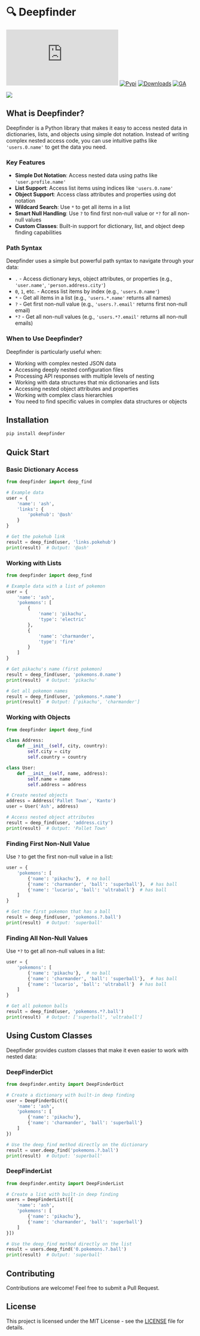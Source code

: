 # 🔍 Deepfinder

[![GitHub](https://img.shields.io/github/license/n1nj4t4nuk1/deepfinder.py)](https://github.com/n1nj4t4nuk1/deepfinder.py/blob/main/LICENSE)
[![Pypi](https://img.shields.io/pypi/v/deepfinder)](https://pypi.org/project/deepfinder/)
[![Downloads](https://pepy.tech/badge/deepfinder)](https://pepy.tech/project/deepfinder)
[![GA](https://github.com/n1nj4t4nuk1/deepfinder.py/workflows/Tests/badge.svg)](https://github.com/n1nj4t4nuk1/deepfinder.py/actions/workflows/test.yml)

![](https://raw.githubusercontent.com/n1nj4t4nuk1/deepfinder.py/assets/assets/logo.png)

## What is Deepfinder?

Deepfinder is a Python library that makes it easy to access nested data in dictionaries, lists, and objects using simple dot notation. Instead of writing complex nested access code, you can use intuitive paths like `'users.0.name'` to get the data you need.

### Key Features

- **Simple Dot Notation**: Access nested data using paths like `'user.profile.name'`
- **List Support**: Access list items using indices like `'users.0.name'`
- **Object Support**: Access class attributes and properties using dot notation
- **Wildcard Search**: Use `*` to get all items in a list
- **Smart Null Handling**: Use `?` to find first non-null value or `*?` for all non-null values
- **Custom Classes**: Built-in support for dictionary, list, and object deep finding capabilities

### Path Syntax

Deepfinder uses a simple but powerful path syntax to navigate through your data:

- `.` - Access dictionary keys, object attributes, or properties (e.g., `'user.name'`, `'person.address.city'`)
- `0`, `1`, etc. - Access list items by index (e.g., `'users.0.name'`)
- `*` - Get all items in a list (e.g., `'users.*.name'` returns all names)
- `?` - Get first non-null value (e.g., `'users.?.email'` returns first non-null email)
- `*?` - Get all non-null values (e.g., `'users.*?.email'` returns all non-null emails)

### When to Use Deepfinder?

Deepfinder is particularly useful when:
- Working with complex nested JSON data
- Accessing deeply nested configuration files
- Processing API responses with multiple levels of nesting
- Working with data structures that mix dictionaries and lists
- Accessing nested object attributes and properties
- Working with complex class hierarchies
- You need to find specific values in complex data structures or objects

## Installation

```bash
pip install deepfinder
```

## Quick Start

### Basic Dictionary Access

```python
from deepfinder import deep_find

# Example data
user = {
    'name': 'ash',
    'links': {
        'pokehub': '@ash'
    }
}

# Get the pokehub link
result = deep_find(user, 'links.pokehub')
print(result)  # Output: '@ash'
```

### Working with Lists

```python
from deepfinder import deep_find

# Example data with a list of pokemon
user = {
    'name': 'ash',
    'pokemons': [
        {
            'name': 'pikachu',
            'type': 'electric'
        },
        {
            'name': 'charmander',
            'type': 'fire'
        }
    ]
}

# Get pikachu's name (first pokemon)
result = deep_find(user, 'pokemons.0.name')
print(result)  # Output: 'pikachu'

# Get all pokemon names
result = deep_find(user, 'pokemons.*.name')
print(result)  # Output: ['pikachu', 'charmander']
```

### Working with Objects

```python
from deepfinder import deep_find

class Address:
    def __init__(self, city, country):
        self.city = city
        self.country = country

class User:
    def __init__(self, name, address):
        self.name = name
        self.address = address

# Create nested objects
address = Address('Pallet Town', 'Kanto')
user = User('Ash', address)

# Access nested object attributes
result = deep_find(user, 'address.city')
print(result)  # Output: 'Pallet Town'
```

### Finding First Non-Null Value

Use `?` to get the first non-null value in a list:

```python
user = {
    'pokemons': [
        {'name': 'pikachu'},  # no ball
        {'name': 'charmander', 'ball': 'superball'},  # has ball
        {'name': 'lucario', 'ball': 'ultraball'}  # has ball
    ]
}

# Get the first pokemon that has a ball
result = deep_find(user, 'pokemons.?.ball')
print(result)  # Output: 'superball'
```

### Finding All Non-Null Values

Use `*?` to get all non-null values in a list:

```python
user = {
    'pokemons': [
        {'name': 'pikachu'},  # no ball
        {'name': 'charmander', 'ball': 'superball'},  # has ball
        {'name': 'lucario', 'ball': 'ultraball'}  # has ball
    ]
}

# Get all pokemon balls
result = deep_find(user, 'pokemons.*?.ball')
print(result)  # Output: ['superball', 'ultraball']
```

## Using Custom Classes

Deepfinder provides custom classes that make it even easier to work with nested data:

### DeepFinderDict

```python
from deepfinder.entity import DeepFinderDict

# Create a dictionary with built-in deep finding
user = DeepFinderDict({
    'name': 'ash',
    'pokemons': [
        {'name': 'pikachu'},
        {'name': 'charmander', 'ball': 'superball'}
    ]
})

# Use the deep_find method directly on the dictionary
result = user.deep_find('pokemons.?.ball')
print(result)  # Output: 'superball'
```

### DeepFinderList

```python
from deepfinder.entity import DeepFinderList

# Create a list with built-in deep finding
users = DeepFinderList([{
    'name': 'ash',
    'pokemons': [
        {'name': 'pikachu'},
        {'name': 'charmander', 'ball': 'superball'}
    ]
}])

# Use the deep_find method directly on the list
result = users.deep_find('0.pokemons.?.ball')
print(result)  # Output: 'superball'
```

## Contributing

Contributions are welcome! Feel free to submit a Pull Request.

## License

This project is licensed under the MIT License - see the [LICENSE](LICENSE) file for details.
